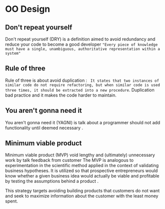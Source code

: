 # OO Design
## Don't repeat yourself
Don't repeat yourself (DRY) is a definition aimed  to avoid redundancy and reduce your code to become a good developer `"Every piece of knowledge must have a single, unambiguous, authoritative representation within a system"`

## Rule of three
Rule of three is about avoid duplication : ` It states that two instances of similar code do not require refactoring, but when similar code is used three times, it should be extracted into a new procedure`.
Duplication bad practice and it makes the code harder to maintain.

## You aren't gonna need it
You aren't gonna need it (YAGNI) is talk about a programmer should not add functionality until deemed necessary .

## Minimum viable product 
Minimum viable product (MVP) void lengthy and (ultimately) unnecessary work by talk feedback from customer The MVP is analogous to experimentation in the scientific method applied in the context of validating business hypotheses. It is utilized so that prospective entrepreneurs would know whether a given business idea would actually be viable and profitable by testing the assumptions behind a product .

This strategy targets avoiding building products that customers do not want and seek to maximize information about the customer with the least money spent.